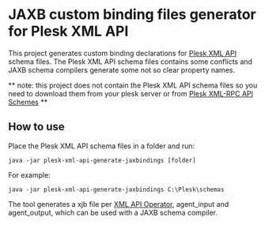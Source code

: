 # JAXB custom binding files generator for Plesk XML API 

This project generates custom binding declarations for [Plesk XML API](https://docs.plesk.com/en-US/obsidian/api-rpc/about-xml-api.28709/) schema files. 
The Plesk XML API schema files contains some conflicts and JAXB schema compilers generate some not so clear property names.

** note: this project does not contain the Plesk XML API schema files so you need to download them from your plesk server or from [Plesk XML-RPC API Schemes](https://plesk.github.io/api-schemas/) **

## How to use

Place the Plesk XML API schema files in a folder and run:

```shell
java -jar plesk-xml-api-generate-jaxbindings [folder]
```

For example:

```shell
java -jar plesk-xml-api-generate-jaxbindings C:\Plesk\schemas
```

The tool generates a xjb file per [XML API Operator](https://docs.plesk.com/en-US/obsidian/api-rpc/about-xml-api/reference/xml-schemas-for-xml-api-operators.58138/), agent_input and agent_output, which can be used with a JAXB schema compiler.
